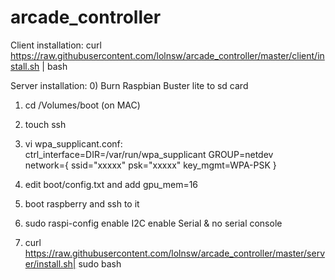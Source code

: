 # arcade_controller

Client installation:
curl https://raw.githubusercontent.com/lolnsw/arcade_controller/master/client/install.sh |  bash

Server installation:
0) Burn Raspbian Buster lite to sd card
1) cd /Volumes/boot (on MAC)
2) touch ssh
3) vi wpa_supplicant.conf:<BR>
ctrl_interface=DIR=/var/run/wpa_supplicant GROUP=netdev<BR>
network={
    ssid="xxxxx"
    psk="xxxxx"
    key_mgmt=WPA-PSK
}

4) edit boot/config.txt and add
gpu_mem=16

5) boot raspberry and ssh to it
6) sudo raspi-config
   enable I2C
   enable Serial & no serial console

7) curl https://raw.githubusercontent.com/lolnsw/arcade_controller/master/server/install.sh| sudo bash
